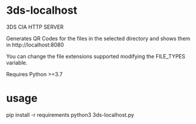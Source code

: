 # 3ds-localhost
3DS CIA HTTP SERVER

Generates QR Codes for the files in the selected directory and shows them in http://localhost:8080

You can change the file extensions supported modifying the FILE_TYPES variable.

Requires Python >=3.7

# usage
pip install -r requirements
python3 3ds-localhost.py